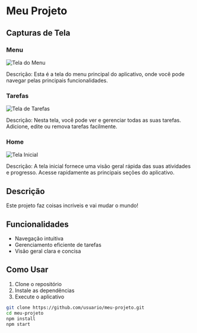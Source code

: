 # Meu Projeto


## Capturas de Tela

### Menu
![Tela do Menu](src/Screens/menu)

Descrição: Esta é a tela do menu principal do aplicativo, onde você pode navegar pelas principais funcionalidades.

### Tarefas
![Tela de Tarefas](src/Screens/task)

Descrição: Nesta tela, você pode ver e gerenciar todas as suas tarefas. Adicione, edite ou remova tarefas facilmente.

### Home
![Tela Inicial](src/Screens/home)

Descrição: A tela inicial fornece uma visão geral rápida das suas atividades e progresso. Acesse rapidamente as principais seções do aplicativo.

## Descrição

Este projeto faz coisas incríveis e vai mudar o mundo!

## Funcionalidades

- Navegação intuitiva
- Gerenciamento eficiente de tarefas
- Visão geral clara e concisa

## Como Usar

1. Clone o repositório
2. Instale as dependências
3. Execute o aplicativo

```bash
git clone https://github.com/usuario/meu-projeto.git
cd meu-projeto
npm install
npm start
